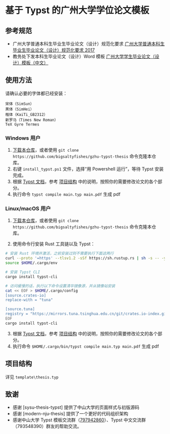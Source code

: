 # 基于 Typst 的广州大学学位论文模板

## 参考规范
- 广州大学普通本科生毕业生毕业论文（设计）规范化要求 [广州大学普通本科生毕业生毕业论文（设计）规范化要求 2017](http://jwc.gzhu.edu.cn/__local/2/56/92/93F8B5CA22C0F5CF188CAE1F75D_841835B3_316E2.pdf?e=.pdf)
- 教务处下发本科生毕业论文（设计）Word 模板 [广州大学学生毕业论文（设计）模板（中文）](./reference.docx)

## 使用方法

请确认必要的字体都已经安装：
```text
宋体（SimSun）
黑体（SimHei）
楷体（KaiTi_GB2312）
新罗马（Times New Roman）
TeX Gyre Termes
```

### Windows 用户

1. [下载本仓库](https://github.com/bigsaltyfishes/gzhu-typst-thesis/archive/refs/heads/main.zip)，或者使用 `git clone https://github.com/bigsaltyfishes/gzhu-typst-thesis` 命令克隆本仓库。
2. 右键 `install_typst.ps1` 文件，选择“用 Powershell 运行”，等待 Typst 安装完成。
3. 根据 [Typst 文档](https://typst.app/docs/)，参考 [项目结构](#项目结构) 中的说明，按照你的需要修改论文的各个部分。
4. 执行命令 `typst compile main.typ main.pdf` 生成 pdf

### Linux/macOS 用户

1. [下载本仓库](https://github.com/bigsaltyfishes/gzhu-typst-thesis/archive/refs/heads/main.zip)，或者使用 `git clone https://github.com/bigsaltyfishes/gzhu-typst-thesis` 命令克隆本仓库。

2. 使用命令行安装 Rust 工具链以及 Typst：

```bash
# 安装 Rust 环境并激活，之前安装过则不需要执行下面这两行
curl --proto '=https' --tlsv1.2 -sSf https://sh.rustup.rs | sh -s -- -y
source $HOME/.cargo/env

# 安装 Typst CLI
cargo install typst-cli

# 访问缓慢的话，执行以下命令设置清华镜像源，并从镜像站安装
cat << EOF > $HOME/.cargo/config
[source.crates-io]
replace-with = "tuna"

[source.tuna]
registry = "https://mirrors.tuna.tsinghua.edu.cn/git/crates.io-index.git"
EOF
cargo install typst-cli
```

3. 根据 [Typst 文档](https://typst.app/docs/)，参考 [项目结构](#项目结构) 中的说明，按照你的需要修改论文的各个部分。
4. 执行命令 `$HOME/.cargo/bin/typst compile main.typ main.pdf` 生成 pdf

## 项目结构
详见 `template\thesis.typ`

## 致谢
- 感谢 [sysu-thesis-typst] 提供了中山大学的页面样式与初版源码
- 感谢 [modern-nju-thesis] 提供了一个更好的代码组织架构
- 感谢中山大学 Typst 模板交流群（[797942860](https://jq.qq.com/?_wv=1027&k=m58va1kd)）、Typst 中文交流群（793548390）群友的帮助交流。